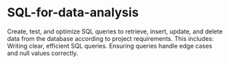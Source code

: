 # SQL-for-data-analysis
Create, test, and optimize SQL queries to retrieve, insert, update, and delete data from the database according to project requirements. This includes:  Writing clear, efficient SQL queries.  Ensuring queries handle edge cases and null values correctly.  
